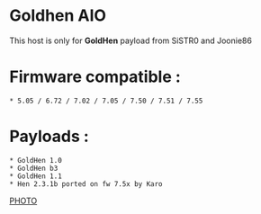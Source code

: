 # Goldhen AIO
This host is only for __GoldHen__ payload from SiSTR0 and Joonie86  

# Firmware compatible :  
    * 5.05 / 6.72 / 7.02 / 7.05 / 7.50 / 7.51 / 7.55

# Payloads : 
    * GoldHen 1.0
    * GoldHen b3
    * GoldHen 1.1
    * Hen 2.3.1b ported on fw 7.5x by Karo

[PHOTO](https://github.com/chronoss09/goldhenaio/blob/main/20210424003633.jpg)
